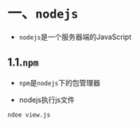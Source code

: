 # 一、`nodejs`

- `nodejs`是一个服务器端的JavaScript

## 1.1.`npm`

- `npm`是`nodejs`下的包管理器





- nodejs执行js文件

```dos
ndoe view.js
```

